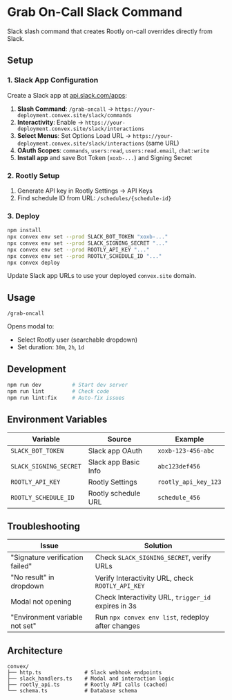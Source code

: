 # Grab On-Call Slack Command

Slack slash command that creates Rootly on-call overrides directly from Slack.

## Setup

### 1. Slack App Configuration

Create a Slack app at [api.slack.com/apps](https://api.slack.com/apps):

1. **Slash Command**: `/grab-oncall` → `https://your-deployment.convex.site/slack/commands`
2. **Interactivity**: Enable → `https://your-deployment.convex.site/slack/interactions`
3. **Select Menus**: Set Options Load URL → `https://your-deployment.convex.site/slack/interactions` (same URL)
4. **OAuth Scopes**: `commands`, `users:read`, `users:read.email`, `chat:write`
5. **Install app** and save Bot Token (`xoxb-...`) and Signing Secret

### 2. Rootly Setup

1. Generate API key in Rootly Settings → API Keys
2. Find schedule ID from URL: `/schedules/{schedule-id}`

### 3. Deploy

```bash
npm install
npx convex env set --prod SLACK_BOT_TOKEN "xoxb-..."
npx convex env set --prod SLACK_SIGNING_SECRET "..."
npx convex env set --prod ROOTLY_API_KEY "..."
npx convex env set --prod ROOTLY_SCHEDULE_ID "..."
npx convex deploy
```

Update Slack app URLs to use your deployed `convex.site` domain.

## Usage

```
/grab-oncall
```

Opens modal to:
- Select Rootly user (searchable dropdown)
- Set duration: `30m`, `2h`, `1d`

## Development

```bash
npm run dev          # Start dev server
npm run lint         # Check code
npm run lint:fix     # Auto-fix issues
```

## Environment Variables

| Variable | Source | Example |
|----------|--------|---------|
| `SLACK_BOT_TOKEN` | Slack app OAuth | `xoxb-123-456-abc` |
| `SLACK_SIGNING_SECRET` | Slack app Basic Info | `abc123def456` |
| `ROOTLY_API_KEY` | Rootly Settings | `rootly_api_key_123` |
| `ROOTLY_SCHEDULE_ID` | Rootly schedule URL | `schedule_456` |

## Troubleshooting

| Issue | Solution |
|-------|----------|
| "Signature verification failed" | Check `SLACK_SIGNING_SECRET`, verify URLs |
| "No result" in dropdown | Verify Interactivity URL, check `ROOTLY_API_KEY` |
| Modal not opening | Check Interactivity URL, `trigger_id` expires in 3s |
| "Environment variable not set" | Run `npx convex env list`, redeploy after changes |

## Architecture

```
convex/
├── http.ts              # Slack webhook endpoints
├── slack_handlers.ts    # Modal and interaction logic
├── rootly_api.ts        # Rootly API calls (cached)
└── schema.ts            # Database schema
``` 